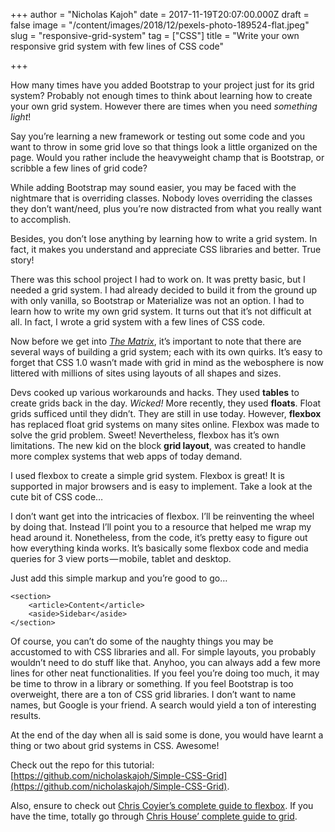 +++
author = "Nicholas Kajoh"
date = 2017-11-19T20:07:00.000Z
draft = false
image = "/content/images/2018/12/pexels-photo-189524-flat.jpeg"
slug = "responsive-grid-system"
tag = ["CSS"]
title = "Write your own responsive grid system with few lines of CSS code"

+++


How many times have you added Bootstrap to your project just for its grid system? Probably not enough times to think about learning how to create your own grid system. However there are times when you need _something light_!

Say you’re learning a new framework or testing out some code and you want to throw in some grid love so that things look a little organized on the page. Would you rather include the heavyweight champ that is Bootstrap, or scribble a few lines of grid code?

While adding Bootstrap may sound easier, you may be faced with the nightmare that is overriding classes. Nobody loves overriding the classes they don’t want/need, plus you’re now distracted from what you really want to accomplish.

Besides, you don’t lose anything by learning how to write a grid system. In fact, it makes you understand and appreciate CSS libraries and better. True story!

There was this school project I had to work on. It was pretty basic, but I needed a grid system. I had already decided to build it from the ground up with only vanilla, so Bootstrap or Materialize was not an option. I had to learn how to write my own grid system. It turns out that it’s not difficult at all. In fact, I wrote a grid system with a few lines of CSS code.

Now before we get into _[The Matrix](https://en.wikipedia.org/wiki/The_Matrix_(franchise))_, it’s important to note that there are several ways of building a grid system; each with its own quirks. It’s easy to forget that CSS 1.0 wasn’t made with grid in mind as the webosphere is now littered with millions of sites using layouts of all shapes and sizes.

Devs cooked up various workarounds and hacks. They used **tables** to create grids back in the day. _Wicked!_ More recently, they used **floats**. Float grids sufficed until they didn’t. They are still in use today. However, **flexbox** has replaced float grid systems on many sites online. Flexbox was made to solve the grid problem. Sweet! Nevertheless, flexbox has it’s own limitations. The new kid on the block **grid layout**, was created to handle more complex systems that web apps of today demand.

I used flexbox to create a simple grid system. Flexbox is great! It is supported in major browsers and is easy to implement. Take a look at the cute bit of CSS code…

I don’t want get into the intricacies of flexbox. I’ll be reinventing the wheel by doing that. Instead I’ll point you to a resource that helped me wrap my head around it. Nonetheless, from the code, it’s pretty easy to figure out how everything kinda works. It’s basically some flexbox code and media queries for 3 view ports — mobile, tablet and desktop.

Just add this simple markup and you’re good to go…

    <section>
        <article>Content</article>
        <aside>Sidebar</aside>
    </section>
    

Of course, you can’t do some of the naughty things you may be accustomed to with CSS libraries and all. For simple layouts, you probably wouldn’t need to do stuff like that. Anyhoo, you can always add a few more lines for other neat functionalities. If you feel you’re doing too much, it may be time to throw in a library or something. If you feel Bootstrap is too overweight, there are a ton of CSS grid libraries. I don’t want to name names, but Google is your friend. A search would yield a ton of interesting results.

At the end of the day when all is said some is done, you would have learnt a thing or two about grid systems in CSS. Awesome!

Check out the repo for this tutorial: [https://github.com/nicholaskajoh/Simple-CSS-Grid](https://github.com/nicholaskajoh/Simple-CSS-Grid).

Also, ensure to check out [Chris Coyier’s complete guide to flexbox](https://css-tricks.com/snippets/css/a-guide-to-flexbox/). If you have the time, totally go through [Chris House’ complete guide to grid](https://css-tricks.com/snippets/css/complete-guide-grid/).